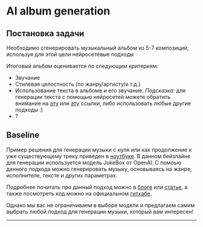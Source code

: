 # AI album generation

## Постановка задачи

Необходимо сгенерировать музыкальный альбом из 5-7 композиций, используя для этой цели нейросетевые подходы

Итоговый альбом оценивается по следующим критериям:

* Звучание
* Стилевая целостность (по жанру/артисту/и т.д.)
* Использование текста в альбоме и его звучание. *Подсказка:* для генерации текста с помощью нейросетей можете обратить внимание на [эту](https://transformer.huggingface.co/)  или [эту](https://text-generator-gpt2-app-6q7gvhilqq-lz.a.run.app/) ссылки, либо использовать любые другие подходы :)
* ?

## Baseline

Пример решения для генерации музыки с нуля или как продолжение к уже существующему треку приведен в [ноутбуке](). В данном бейзлайне для генерации используется модель JukeBox от OpenAI. С помоью данного подхода можно генерировать музыку, основываясь на жанре, исполнителе, тексте и других параметрах. 

Подробнее почитать про данный подход можно в [блоге](https://openai.com/blog/jukebox/) или [статье](https://arxiv.org/abs/2005.00341), а также посмотреть код можно на официальном [гитхабе](https://github.com/openai/jukebox/).

Однако мы вас не ограничиваем в выборе модели и предлагаем самим выбрать любой подход для генерации музыки, который вам интересен!

___



